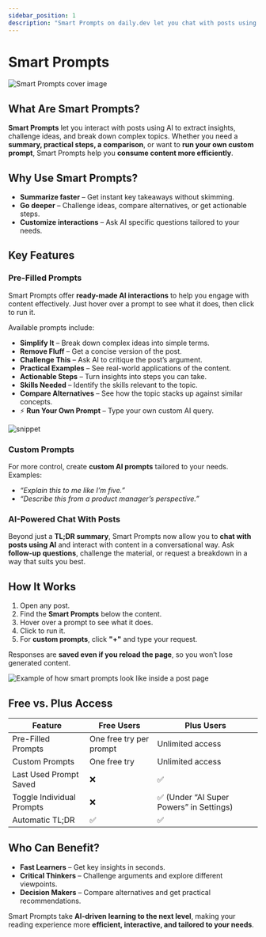 ```yaml
---
sidebar_position: 1
description: "Smart Prompts on daily.dev let you chat with posts using AI. Summarize, challenge, compare, or customize insights instantly. Upgrade to Plus for unlimited access and a more interactive reading experience."
---
```


# Smart Prompts

![Smart Prompts cover image](https://daily-now-res.cloudinary.com/image/upload/v1740315025/docs/IBaUq4yee.webp)

## What Are Smart Prompts?  

**Smart Prompts** let you interact with posts using AI to extract insights, challenge ideas, and break down complex topics. Whether you need a **summary, practical steps, a comparison**, or want to **run your own custom prompt**, Smart Prompts help you **consume content more efficiently**.  

## Why Use Smart Prompts?  

- **Summarize faster** – Get instant key takeaways without skimming.  
- **Go deeper** – Challenge ideas, compare alternatives, or get actionable steps.  
- **Customize interactions** – Ask AI specific questions tailored to your needs.  

## Key Features  

### Pre-Filled Prompts  
Smart Prompts offer **ready-made AI interactions** to help you engage with content effectively. Just hover over a prompt to see what it does, then click to run it.  

Available prompts include:  
- **Simplify It** – Break down complex ideas into simple terms.  
- **Remove Fluff** – Get a concise version of the post.  
- **Challenge This** – Ask AI to critique the post’s argument.  
- **Practical Examples** – See real-world applications of the content.  
- **Actionable Steps** – Turn insights into steps you can take.  
- **Skills Needed** – Identify the skills relevant to the topic.  
- **Compare Alternatives** – See how the topic stacks up against similar concepts.  
- ⚡️ **Run Your Own Prompt** – Type your own custom AI query.  

![snippet](https://daily-now-res.cloudinary.com/image/upload/v1740315075/docs/content_e70d7a0b-fedc-491e-9aa1-91763f8077c6.webp)

### Custom Prompts  
For more control, create **custom AI prompts** tailored to your needs.  
Examples:  
- *“Explain this to me like I’m five.”*  
- *“Describe this from a product manager’s perspective.”*  

### AI-Powered Chat With Posts  
Beyond just a **TL;DR summary**, Smart Prompts now allow you to **chat with posts using AI** and interact with content in a conversational way. Ask **follow-up questions**, challenge the material, or request a breakdown in a way that suits you best.  

## How It Works  

1. Open any post.  
2. Find the **Smart Prompts** below the content.  
3. Hover over a prompt to see what it does.  
4. Click to run it.  
5. For **custom prompts**, click **"+"** and type your request.  

Responses are **saved even if you reload the page**, so you won’t lose generated content.  

![Example of how smart prompts look like inside a post page](https://daily-now-res.cloudinary.com/image/upload/v1740315076/docs/content_df37719d-03a8-4f1e-90e1-0355cd8d2ae6.webp)

## Free vs. Plus Access  

| Feature               | Free Users | Plus Users |
|----------------------|------------|------------|
| Pre-Filled Prompts  | One free try per prompt | Unlimited access |
| Custom Prompts      | One free try | Unlimited access |
| Last Used Prompt Saved | ❌ | ✅ |
| Toggle Individual Prompts | ❌ | ✅ (Under “AI Super Powers” in Settings) |
| Automatic TL;DR    | ✅ | ✅ |

## Who Can Benefit?  

- **Fast Learners** – Get key insights in seconds.  
- **Critical Thinkers** – Challenge arguments and explore different viewpoints.  
- **Decision Makers** – Compare alternatives and get practical recommendations.  

Smart Prompts take **AI-driven learning to the next level**, making your reading experience more **efficient, interactive, and tailored to your needs**.